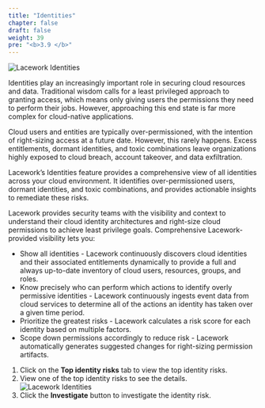 ```yaml
---
title: "Identities"
chapter: false
draft: false
weight: 39
pre: "<b>3.9 </b>"
---
```


![Lacework Identities](/images/lacework-identities.png)

Identities play an increasingly important role in securing cloud resources and data. Traditional wisdom calls for a least privileged approach to granting access, which means only giving users the permissions they need to perform their jobs. However, approaching this end state is far more complex for cloud-native applications.

Cloud users and entities are typically over-permissioned, with the intention of right-sizing access at a future date. However, this rarely happens. Excess entitlements, dormant identities, and toxic combinations leave organizations highly exposed to cloud breach, account takeover, and data exfiltration.

Lacework’s Identities feature provides a comprehensive view of all identities across your cloud environment. It identifies over-permissioned users, dormant identities, and toxic combinations, and provides actionable insights to remediate these risks.

Lacework provides security teams with the visibility and context to understand their cloud identity architectures and right-size cloud permissions to achieve least privilege goals. Comprehensive Lacework-provided visibility lets you:

* Show all identities - Lacework continuously discovers cloud identities and their associated entitlements dynamically to provide a full and always up-to-date inventory of cloud users, resources, groups, and roles.
* Know precisely who can perform which actions to identify overly permissive identities - Lacework continuously ingests event data from cloud services to determine all of the actions an identity has taken over a given time period.
* Prioritize the greatest risks - Lacework calculates a risk score for each identity based on multiple factors.
* Scope down permissions accordingly to reduce risk - Lacework automatically generates suggested changes for right-sizing permission artifacts.

1. Click on the **Top identity risks** tab to view the top identity risks.
2. View one of the top identity risks to see the details.
   ![Lacework Identities](/images/lacework-identities-detail.png)
3. Click the **Investigate** button to investigate the identity risk.